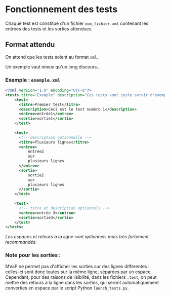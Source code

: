 # Fonctionnement des tests
Chaque test est constitué d'un fichier `nom_fichier.xml` contenant les entrées des tests et les sorties attendues.


## Format attendu

On attend que les tests soient au format `xml`.
  
Un exemple vaut mieux qu'un long discours...  


### Exemple : `exemple.xml`
```xml
<?xml version="1.0" encoding="UTF-8"?>
<tests titre="Exemple" description="Ces tests vont juste servir d'exemple">
    <test>
      <titre>Premier test</titre>
      <description>Ceci est le test numéro 1</description>
      <entree>entrée1</entree>
      <sortie>sortie1</sortie>
    </test>
    
    <test>
      <!-- description optionnelle -->
      <titre>Plusieurs lignes</titre>
      <entree>
          entrée2
          sur
          plusieurs lignes
      </entree>
      <sortie>
          sortie2
          sur
          plusieurs lignes
      </sortie>
    </test>
    
    <test>
      <!-- titre et description optionnels -->
      <entree>entrée 3</entree>
      <sortie>sortie3</sortie>
    </test>
</tests>
``` 

_Les espaces et retours à la ligne sont optionnels mais très fortement recommandés._

### Note pour les sorties :
MVaP ne permet pas d'afficher les sorties sur des lignes différentes : celles-ci sont donc toutes sur la même ligne, séparées par un espace.  
Cependant, pour des raisons de lisibilité, dans les fichiers `.test`, on peut mettre des retours à la ligne dans les *sorties*, qui seront automatiquement converties en espace par le script Python `launch_tests.py`.

